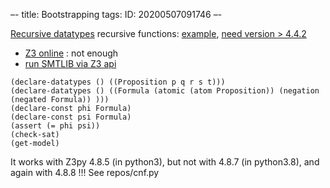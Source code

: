 –-
title: Bootstrapping
tags: 
   ID: 20200507091746
–-

[Recursive datatypes](https://rise4fun.com/z3/tutorial)
recursive functions: [example](https://stackoverflow.com/questions/36431075/how-to-deal-with-recursive-function-in-z3), [need version > 4.4.2](https://stackoverflow.com/questions/38578674/using-define-fun-rec-in-smt?noredirect=1&lq=1)
* [Z3 online](http://compsys-tools.ens-lyon.fr/z3/) : not enough
* [run SMTLIB via Z3 api](https://github.com/Z3Prover/z3/issues/1811)

```
(declare-datatypes () ((Proposition p q r s t)))
(declare-datatypes () ((Formula (atomic (atom Proposition)) (negation (negated Formula)) )))
(declare-const phi Formula)
(declare-const psi Formula)
(assert (= phi psi))
(check-sat)
(get-model)
```

It works with Z3py 4.8.5 (in python3), but not with 4.8.7 (in python3.8), and again with 4.8.8 !!!  See repos/cnf.py

